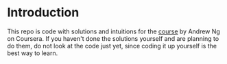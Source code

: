 # Introduction
This repo is code with solutions and intuitions for the 
<a href="https://www.coursera.org/learn/machine-learning-course" target="_blank">course</a> by Andrew Ng
on Coursera. If you haven't done the solutions yourself and are planning to do them, do not look at the code just yet, 
since coding it up yourself is the best way to learn.

